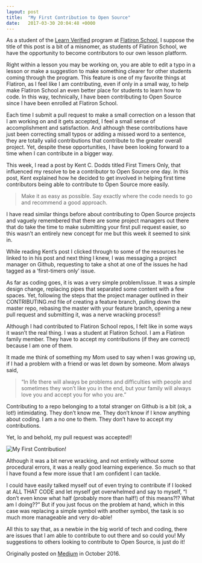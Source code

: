 ```yaml
---
layout: post
title:  "My First Contribution to Open Source"
date:   2017-03-30 20:04:48 +0000
---
```



As a student of the [Learn Verified](https://flatironschool.com/campuses/online/) program at [Flatiron School](http://flatironschool.com), I suppose the title of this post is a bit of a misnomer, as students of Flatiron School, we have the opportunity to become contributors to our own lesson platform.

Right within a lesson you may be working on, you are able to edit a typo in a lesson or make a suggestion to make something clearer for other students coming through the program. This feature is one of my favorite things at Flatiron, as I feel like I am contributing, even if only in a small way, to help make Flatiron School an even better place for students to learn how to code. In this way, technically, I have been contributing to Open Source since I have been enrolled at Flatiron School.

Each time I submit a pull request to make a small correction on a lesson that I am working on and it gets accepted, I feel a small sense of accomplishment and satisfaction. And although these contributions have just been correcting small typos or adding a missed word to a sentence, they are totally valid contributions that contribute to the greater overall project. Yet, despite these opportunities, I have been looking forward to a time when I can contribute in a bigger way.

This week, I read a post by Kent C. Dodds titled First Timers Only, that influenced my resolve to be a contributor to Open Source one day. In this post, Kent explained how he decided to get involved in helping first time contributors being able to contribute to Open Source more easily.

> Make it as easy as possible. Say exactly where the code needs to go and recommend a good approach.

I have read similar things before about contributing to Open Source projects and vaguely remembered that there are some project managers out there that do take the time to make submitting your first pull request easier, so this wasn’t an entirely new concept for me but this week it seemed to sink in.

While reading Kent’s post I clicked through to some of the resources he linked to in his post and next thing I knew, I was messaging a project manager on Github, requesting to take a shot at one of the issues he had tagged as a ‘first-timers only’ issue.

As far as coding goes, it is was a very simple problem/issue. It was a simple design change, replacing pipes that separated some content with a few spaces. Yet, following the steps that the project manager outlined in their CONTRIBUTING.md file of creating a feature branch, pulling down the master repo, rebasing the master with your feature branch, opening a new pull request and submitting it, was a nerve wracking process!!

Although I had contributed to Flatiron School repos, I felt like in some ways it wasn’t the real thing. I was a student at Flatiron School. I am a Flatiron family member. They have to accept my contributions (if they are correct) because I am one of them.

It made me think of something my Mom used to say when I was growing up, if I had a problem with a friend or was let down by someone. Mom always said,

> “In life there will always be problems and difficulties with people and sometimes they won’t like you in the end, but your family will always love you and accept you for who you are.”

Contributing to a repo belonging to a total stranger on Github is a bit (ok, a lot!) intimidating. They don’t know me. They don’t know if I know anything about coding. I am a no one to them. They don’t have to accept my contributions.

Yet, lo and behold, my pull request was accepted!!

![My First Contribution!](http://i65.tinypic.com/2e1dr93.jpg)

Although it was a bit nerve wracking, and not entirely without some procedural errors, it was a really good learning experience. So much so that I have found a few more issue that I am confident I can tackle.

I could have easily talked myself out of even trying to contribute if I looked at ALL THAT CODE and let myself get overwhelmed and say to myself, “I don’t even know what half (probably more than half!) of this means?!? What am I doing??” But if you just focus on the problem at hand, which in this case was replacing a simple symbol with another symbol, the task is so much more manageable and very do-able!

All this to say that, as a newbie in the big world of tech and coding, there are issues that I am able to contribute to out there and so could you! My suggestions to others looking to contribute to Open Source, is just do it!

Originally posted on [Medium](https://medium.com/@sandyhogan/my-first-contribution-to-open-source-851666dfbd3e#.gu6nzd1ac) in October 2016.
